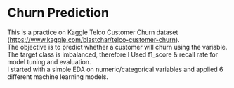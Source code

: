 # Churn Prediction
This is a practice on Kaggle Telco Customer Churn dataset (https://www.kaggle.com/blastchar/telco-customer-churn). <br>
The objective is to predict whether a customer will churn using the variable.<br>
The target class is imbalanced, therefore I Used f1_score & recall rate for model tuning and evaluation. <br>
I started with a simple EDA on numeric/categorical variables and applied 6 different machine learning models.<br>
